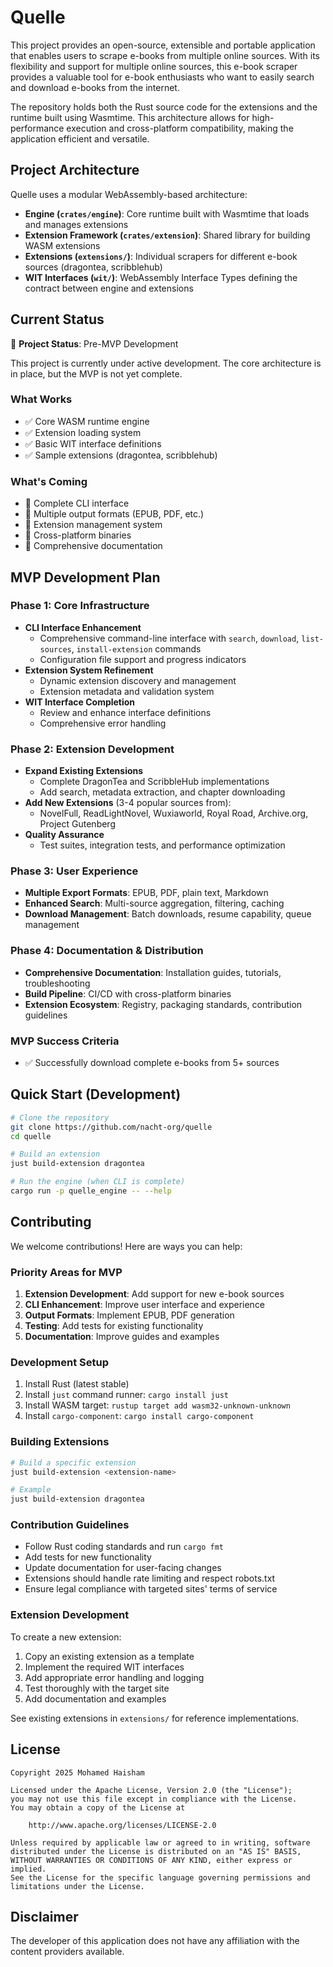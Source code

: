 # Quelle

This project provides an open-source, extensible and portable application that enables users to scrape e-books from multiple online sources. With its flexibility and support for multiple online sources, this e-book scraper provides a valuable tool for e-book enthusiasts who want to easily search and download e-books from the internet.

The repository holds both the Rust source code for the extensions and the runtime built using Wasmtime. This architecture allows for high-performance execution and cross-platform compatibility, making the application efficient and versatile.

## Project Architecture

Quelle uses a modular WebAssembly-based architecture:

- **Engine (`crates/engine`)**: Core runtime built with Wasmtime that loads and manages extensions
- **Extension Framework (`crates/extension`)**: Shared library for building WASM extensions
- **Extensions (`extensions/`)**: Individual scrapers for different e-book sources (dragontea, scribblehub)
- **WIT Interfaces (`wit/`)**: WebAssembly Interface Types defining the contract between engine and extensions

## Current Status

🚧 **Project Status**: Pre-MVP Development

This project is currently under active development. The core architecture is in place, but the MVP is not yet complete.

### What Works
- ✅ Core WASM runtime engine
- ✅ Extension loading system
- ✅ Basic WIT interface definitions
- ✅ Sample extensions (dragontea, scribblehub)

### What's Coming
- 🔄 Complete CLI interface
- 🔄 Multiple output formats (EPUB, PDF, etc.)
- 🔄 Extension management system
- 🔄 Cross-platform binaries
- 🔄 Comprehensive documentation

## MVP Development Plan

### Phase 1: Core Infrastructure
- **CLI Interface Enhancement**
  - Comprehensive command-line interface with `search`, `download`, `list-sources`, `install-extension` commands
  - Configuration file support and progress indicators
- **Extension System Refinement**
  - Dynamic extension discovery and management
  - Extension metadata and validation system
- **WIT Interface Completion**
  - Review and enhance interface definitions
  - Comprehensive error handling

### Phase 2: Extension Development
- **Expand Existing Extensions**
  - Complete DragonTea and ScribbleHub implementations
  - Add search, metadata extraction, and chapter downloading
- **Add New Extensions** (3-4 popular sources from):
  - NovelFull, ReadLightNovel, Wuxiaworld, Royal Road, Archive.org, Project Gutenberg
- **Quality Assurance**
  - Test suites, integration tests, and performance optimization

### Phase 3: User Experience
- **Multiple Export Formats**: EPUB, PDF, plain text, Markdown
- **Enhanced Search**: Multi-source aggregation, filtering, caching
- **Download Management**: Batch downloads, resume capability, queue management

### Phase 4: Documentation & Distribution
- **Comprehensive Documentation**: Installation guides, tutorials, troubleshooting
- **Build Pipeline**: CI/CD with cross-platform binaries
- **Extension Ecosystem**: Registry, packaging standards, contribution guidelines

### MVP Success Criteria
- ✅ Successfully download complete e-books from 5+ sources

## Quick Start (Development)

```bash
# Clone the repository
git clone https://github.com/nacht-org/quelle
cd quelle

# Build an extension
just build-extension dragontea

# Run the engine (when CLI is complete)
cargo run -p quelle_engine -- --help
```

## Contributing

We welcome contributions! Here are ways you can help:

### Priority Areas for MVP
1. **Extension Development**: Add support for new e-book sources
2. **CLI Enhancement**: Improve user interface and experience
3. **Output Formats**: Implement EPUB, PDF generation
4. **Testing**: Add tests for existing functionality
5. **Documentation**: Improve guides and examples

### Development Setup
1. Install Rust (latest stable)
2. Install `just` command runner: `cargo install just`
3. Install WASM target: `rustup target add wasm32-unknown-unknown`
4. Install `cargo-component`: `cargo install cargo-component`

### Building Extensions
```bash
# Build a specific extension
just build-extension <extension-name>

# Example
just build-extension dragontea
```

### Contribution Guidelines
- Follow Rust coding standards and run `cargo fmt`
- Add tests for new functionality
- Update documentation for user-facing changes
- Extensions should handle rate limiting and respect robots.txt
- Ensure legal compliance with targeted sites' terms of service

### Extension Development
To create a new extension:
1. Copy an existing extension as a template
2. Implement the required WIT interfaces
3. Add appropriate error handling and logging
4. Test thoroughly with the target site
5. Add documentation and examples

See existing extensions in `extensions/` for reference implementations.

## License

```text
Copyright 2025 Mohamed Haisham

Licensed under the Apache License, Version 2.0 (the "License");
you may not use this file except in compliance with the License.
You may obtain a copy of the License at

    http://www.apache.org/licenses/LICENSE-2.0

Unless required by applicable law or agreed to in writing, software
distributed under the License is distributed on an "AS IS" BASIS,
WITHOUT WARRANTIES OR CONDITIONS OF ANY KIND, either express or implied.
See the License for the specific language governing permissions and
limitations under the License.
```

## Disclaimer

The developer of this application does not have any affiliation with the content providers available.
